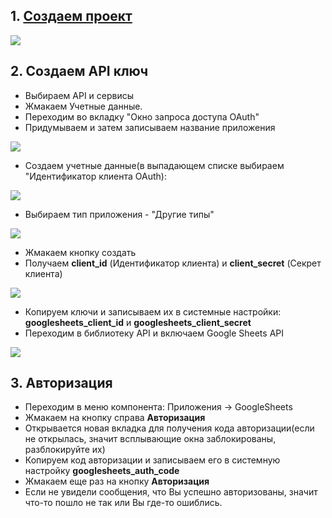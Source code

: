 ## 1. [Создаем проект](https://console.developers.google.com/)

![](https://file.modx.pro/files/a/1/6/a16ee1bb99cab1dd757099e227c43a84.jpg)


## 2. Создаем API ключ

- Выбираем API и сервисы
- Жмакаем Учетные данные.
- Переходим во вкладку "Окно запроса доступа OAuth"
- Придумываем и затем записываем название приложения

![](https://file.modx.pro/files/0/9/7/09752d28e9021f884bfc254baa42e7f9.jpg)

- Создаем учетные данные(в выпадающем списке выбираем "Идентификатор клиента OAuth):

![](https://file.modx.pro/files/e/1/2/e129a80cadaf7262a215d5f391a8a246.jpg)

- Выбираем тип приложения - "Другие типы"

![](https://file.modx.pro/files/7/2/3/723ec5b465baab2d119ac843f04c0b47.jpg)

- Жмакаем кнопку создать
- Получаем **client_id** (Идентификатор клиента) и **client_secret** (Секрет клиента)

![](https://file.modx.pro/files/6/f/2/6f253887224cf09978ed16578cd56c64.jpg)

- Копируем ключи и записываем их в системные настройки: **googlesheets_client_id** и **googlesheets_client_secret**
- Переходим в библиотеку API и включаем Google Sheets API

![](https://file.modx.pro/files/a/6/3/a6324668770949c65f8176c9de8c2e26.jpg)


## 3. Авторизация

- Переходим в меню компонента: Приложения -> GoogleSheets
- Жмакаем на кнопку справа **Авторизация**
- Открывается новая вкладка для получения кода авторизации(если не открылась, значит всплывающие окна заблокированы, разблокируйте их)
- Копируем код авторизации и записываем его в системную настройку **googlesheets_auth_code**
- Жмакаем еще раз на кнопку **Авторизация**
- Если не увидели сообщения, что Вы успешно авторизованы, значит что-то пошло не так или Вы где-то ошиблись.